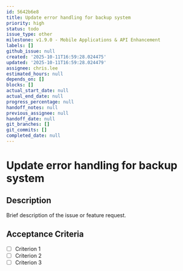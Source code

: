 ```yaml
---
id: 5642b6e8
title: Update error handling for backup system
priority: high
status: todo
issue_type: other
milestone: v1.9.0 - Mobile Applications & API Enhancement
labels: []
github_issue: null
created: '2025-10-11T16:59:28.024475'
updated: '2025-10-11T16:59:28.024479'
assignee: chris.lee
estimated_hours: null
depends_on: []
blocks: []
actual_start_date: null
actual_end_date: null
progress_percentage: null
handoff_notes: null
previous_assignee: null
handoff_date: null
git_branches: []
git_commits: []
completed_date: null
---
```


# Update error handling for backup system

## Description

Brief description of the issue or feature request.

## Acceptance Criteria

- [ ] Criterion 1
- [ ] Criterion 2
- [ ] Criterion 3